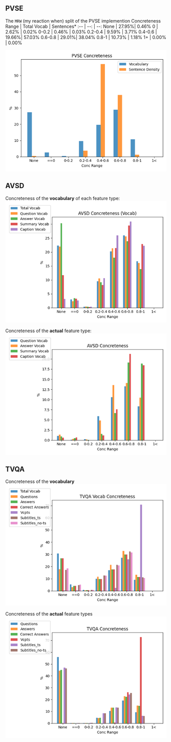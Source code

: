 ## PVSE
The `MRW` (my reaction when) split of the PVSE implemention
Concreteness Range | Total Vocab | Sentences\*
:-- | --: | --:
None    | 27.95%| 0.46%
0       | 2.62% | 0.02%
0-0.2   | 0.46% | 0.03%
0.2-0.4 | 9.59% | 3.71%
0.4-0.6 | 19.66%| 57.03%
0.6-0.8 | 29.01%| 38.04%
0.8-1 | 10.73%  | 1.18%
1+ | 0.00%  | 0.00%

![](PVSE_conc.png)

## AVSD
<!---INSERT BARCHART
The Audio-Visual Scene-Aware Dialog Dataset. \* denotes the average concreteness across all words in each of feature.
Concreteness Range | Total Vocab | Question\* | Answer\* | Summary\* | Captions\*
:-- | --: | --: | --: | --: | --:
None    | % | % | % | % | %
0       | % | % | % | % | %
0-0.2   | % | % | % | % | %
0.2-0.4 | % | % | % | % | %
0.4-0.6 | % | % | % | % | %
0.6-0.8 | % | % | % | % | %
0.8-1   | % | % | % | % | %
1+      | % | % | % | % | %
-->
Concreteness of the **vocabulary** of each feature type:
![](AVSD_conc_vocab.png)

Concreteness of the **actual** feature type:
![](AVSD_conc_feat.png)

## TVQA
Concreteness of the **vocabulary**
![](TVQA_conc_vocab.png)

Concreteness of the **actual** feature types
![](TVQA_conc_feat.png)
